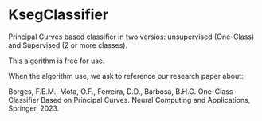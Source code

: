 # KsegClassifier
Principal Curves based classifier in two versios: unsupervised (One-Class) and Supervised (2 or more classes).

This algorithm is free for use. 

When the algorithm use, we ask to reference our research paper about:

Borges, F.E.M., Mota, O.F., Ferreira, D.D., Barbosa, B.H.G. One-Class Classifier Based on Principal
Curves. Neural Computing and Applications, Springer. 2023.
